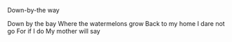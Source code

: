 Down-by-the way 

Down by the bay
Where the watermelons grow
Back to my home
I dare not go
For if I do
My mother will say
